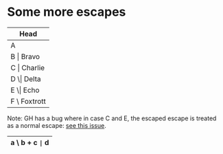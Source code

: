 # Some more escapes

| Head          |
| ------------- |
| A | Alpha     |
| B \| Bravo    |
| C \\| Charlie |
| D \\\| Delta  |
| E \\\\| Echo  |
| F \ Foxtrott  |

Note: GH has a bug where in case C and E, the escaped escape is treated as a
normal escape: [see this issue](https://github.com/github/cmark-gfm/issues/277).

| a \ b \+ c `\|` d |
| ----------------- |
